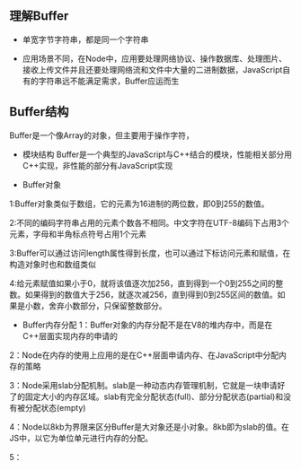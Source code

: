 ## 理解Buffer

- 单宽字节字符串，都是同一个字符串

- 应用场景不同，在Node中，应用要处理网络协议、操作数据库、处理图片、接收上传文件并且还要处理网络流和文件中大量的二进制数据，JavaScript自有的字符串远不能满足需求，Buffer应运而生

## Buffer结构
Buffer是一个像Array的对象，但主要用于操作字符，

- 模块结构
Buffer是一个典型的JavaScript与C++结合的模块，性能相关部分用C++实现，非性能的部分有JavaScript实现

- Buffer对象

1:Buffer对象类似于数组，它的元素为16进制的两位数，即0到255的数值。

2:不同的编码字符串占用的元素个数各不相同。中文字符在UTF-8编码下占用3个元素，字母和半角标点符号占用1个元素

3:Buffer可以通过访问length属性得到长度，也可以通过下标访问元素和赋值，在构造对象时也和数组类似

4:给元素赋值如果小于0，就将该值逐次加256，直到得到一个0到255之间的整数。如果得到的数值大于256，就逐次减256，直到得到0到255区间的数值。如果是小数，舍弃小数部分，只保留整数部分。

- Buffer内存分配
1：Buffer对象的内存分配不是在V8的堆内存中，而是在C++层面实现内存的申请的

2：Node在内存的使用上应用的是在C++层面申请内存、在JavaScript中分配内存的策略

3：Node采用slab分配机制。slab是一种动态内存管理机制，它就是一块申请好了的固定大小的内存区域。slab有完全分配状态(full)、部分分配状态(partial)和没有被分配状态(empty)

4：Node以8kb为界限来区分Buffer是大对象还是小对象。8kb即为slab的值。在JS中，以它为单位单元进行内存的分配。

5：